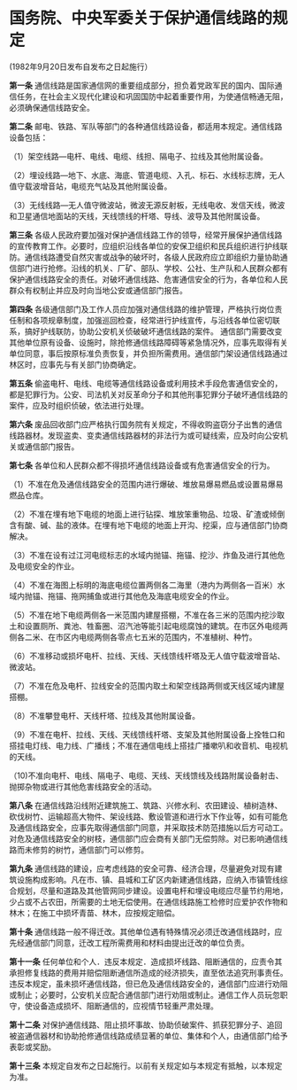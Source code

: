 国务院、中央军委关于保护通信线路的规定
===

(1982年9月20日发布自发布之日起施行）

**第一条**
 通信线路是国家通信网的重要组成部分，担负着党政军民的国内、国际通信任务，在社会主义现代化建设和巩固国防中起着重要作用，为使通信畅通无阻，必须确保通信线路安全。

**第二条** 邮电、铁路、军队等部门的各种通信线路设备，都适用本规定。通信线路设备包括：

（1）架空线路—电杆、电线、电缆、线担、隔电子、拉线及其他附属设备。

（2）埋设线路—地下、水底、海底、管道电缆、入孔、标石、水线标志牌，无人值守载波增音站，电缆充气站及其他附属设备。

（3）无线线路—无人值守微波站，微波无源反射板，无线电收、发信天线，微波和卫星通信地面站的天线，天线馈线的杆塔、导线、波导及其他附属设备。

**第三条** 各级人民政府要加强对保护通信线路工作的领导，经常开展保护通信线路的宣传教育工作。必要时，应组织沿线各单位的安保卫组织和民兵组织进行护线联防。通信线路遭受自然灾害或战争的破坏时，各级人民政府应立即组织力量协助通信部门进行抢修。沿线的机关、厂矿、部队、学校、公社、生产队和人民群众都有保护通信线路安全的责任。对破坏通信线路、危害通信安全的行为，各单位和人民群众有权制止并应及时向当地公安或通信部门报告。

**第四条** 各级通信部门及工作人员应加强对通信线路的维护管理，严格执行岗位责任制和各项规章制度，加强巡回检查，经常进行护线宣传，与沿线各单位密切联系，搞好护线联防，协助公安机关侦破破坏通信线路的案件。
通信部门需要改变其他单位原有设备、设施时，除抢修通信线路障碍等紧急情况外，应事先取得有关单位同意，事后按原标准负责恢复，并负担所需费用。通信部门架设通信线路通过林区时，应事先与有关部门协商确定。

**第五条** 偷盗电杆、电线、电缆等通信线路设备或利用技术手段危害通信安全的，都是犯罪行为。公安、司法机关对反革命分子和其他刑事犯罪分子破坏通信线路的案件，应及时组织侦破，依法进行处理。

**第六条** 废品回收部门应严格执行国务院有关规定，不得收购盗窃分子出售的通信线路器材。发现盗卖、变卖通信线路器材的非法行为或可疑线索，应及时向公安机关或通信部门报告。

**第七条** 各单位和人民群众都不得损坏通信线路设备或有危害通信安全的行为。

（1）不准在危及通信线路安全的范围内进行爆破、堆放易爆易燃品或设置易爆易燃品仓库。

（2）不准在埋有地下电缆的地面上进行钻探、堆放笨重物品、垃圾、矿渣或倾倒含有酸、碱、盐的液体。在埋有地下电缆的地面上开沟、挖渠，应与通信部门协商解决。

（3）不准在设有过江河电缆标志的水域内抛锚、拖锚、挖沙、炸鱼及进行其他危及电缆安全的作业。

（4）不准在海图上标明的海底电缆位置两侧各二海里（港内为两侧各一百米）水域内抛锚、拖锚、拖网捕鱼或进行其他危及海底电缆安全的作业。

（5）不准在地下电缆两侧各一米范围内建屋搭棚，不准在各三米的范围内挖沙取土和设置厕所、粪池、牲畜圈、沼汽池等能引起电缆腐蚀的建筑。在市区外电缆两侧各二米、在市区内电缆两侧各零点七五米的范围内，不准植树、种竹。

（6）不准移动或损坏电杆、拉线、天线、天线馈线杆塔及无人值守载波增音站、微波站。

（7）不准在危及电杆、拉线安全的范围内取土和架空线路两侧或天线区域内建屋搭棚。

（8）不准攀登电杆、天线杆塔、拉线及其他附属设备。

（9）不准在电杆、拉线、天线、天线馈线杆塔、支架及其他附属设备上拴牲口和搭挂电灯线、电力线、广播线；不准在通信电线上搭挂广播嗽叭和收音机、电视机的天线。

（10)不准向电杆、电线、隔电子、电缆、天线、天线馈线及线路附属设备射击、抛掷杂物或进行其他危害线路安全的活动。

**第八条** 在通信线路沿线附近建筑施工、筑路、兴修水利、农田建设、植树造林、砍伐树竹、运输超高大物件、架设线路、敷设管道和进行水下作业等，如有可能危及通信线路安全，应事先取得通信部门同意，并采取技术防范措施以后方可动工。对危及通信线路安全的树枝，通信部门应会商有关部门无偿剪除。对已影响通信线路而未修剪的树竹，通信部门可以修剪。

**第九条** 通信线路的建设，应考虑线路的安全可靠、经济合理，尽量避免对现有建筑设施构成影响。凡在市、镇、县城和工矿区内新建通信线路，应纳入市镇管线综合规划，尽量和道路及其他管网同步建设。设置电杆和埋设电缆应尽量节约用地，少占或不占农田，所需要的土地无偿使用。在通信线路施工检修时应爱护农作物和林木；在施工中损坏青苗、林木，应按规定赔偿。

**第十条** 通信线路一般不得迁改。其他单位遇有特殊情况必须迁改通信线路时，应先经通信部门同意，迁改工程所需费用和材料由提出迁改的单位负责。

**第十一条** 任何单位和个人．违反本规定．造成损坏线路、阻断通信的，应责令其承担修复线路的费用并赔偿阻断通信所造成的经济损失，直至依法追究刑事责任。违反本规定，虽未损坏通信线路，但已危及通信线路安全的，通信部门应进行劝阻或制止；必要时，公安机关应配合通信部门进行劝阻或制止。通信工作人员玩忽职守，使设备造成损坏、阻断通信的，应视情节轻重严肃处理。

**第十二条** 对保护通信线路、阻止损坏事故、协助侦破案件、抓获犯罪分子、追回被盗通信器材和协助抢修通信线路成绩显著的单位、集体和个人，由通信部门给予表彰或奖励。

**第十三条** 本规定自发布之日起施行。以前有关规定如与本规定有抵触，以本规定为准。
